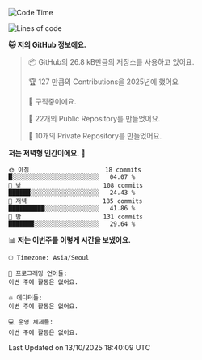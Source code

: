   <!--START_SECTION:waka-->
![Code Time](http://img.shields.io/badge/Code%20Time-1%2C094%20hrs%2016%20mins-blue)

![Lines of code](https://img.shields.io/badge/%EC%A0%80%EB%8A%94%20%EC%97%AC%ED%83%9C%EA%B9%8C%EC%A7%80%20-462.5%20thousand%20%EC%A4%84%EC%9D%98%20%EC%BD%94%EB%93%9C%EB%A5%BC%20%EC%9E%91%EC%84%B1%ED%96%88%EC%96%B4%EC%9A%94.-blue)

**🐱 저의 GitHub 정보에요.** 

> 📦 GitHub의 26.8 kB만큼의 저장소를 사용하고 있어요. 
 > 
> 🏆 127 만큼의 Contributions을 2025년에 했어요
 > 
> 💼 구직중이에요.
 > 
> 📜 22개의 Public Repository를 만들었어요. 
 > 
> 🔑 10개의 Private Repository를 만들었어요. 
 > 
**저는 저녁형 인간이에요. 🦉** 

```text
🌞 아침                     18 commits          █░░░░░░░░░░░░░░░░░░░░░░░░   04.07 % 
🌆 낮　                     108 commits         ██████░░░░░░░░░░░░░░░░░░░   24.43 % 
🌃 저녁                     185 commits         ██████████░░░░░░░░░░░░░░░   41.86 % 
🌙 밤　                     131 commits         ███████░░░░░░░░░░░░░░░░░░   29.64 % 
```


📊 **저는 이번주를 이렇게 시간을 보냈어요.** 

```text
🕑︎ Timezone: Asia/Seoul

💬 프로그래밍 언어들: 
이번 주에 활동은 없어요.

🔥 에디터들: 
이번 주에 활동은 없어요.

💻 운영 체제들: 
이번 주에 활동은 없어요.
```


 Last Updated on 13/10/2025 18:40:09 UTC
<!--END_SECTION:waka-->
